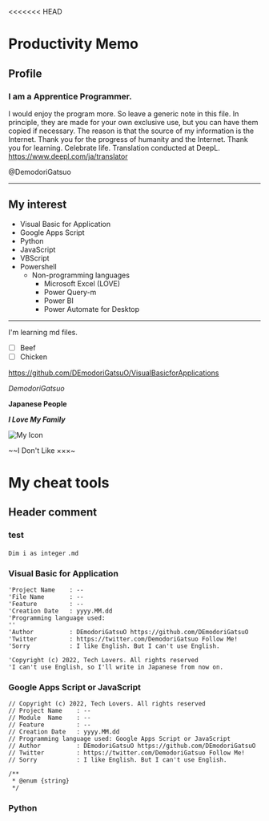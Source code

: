 <<<<<<< HEAD
# Productivity Memo
## Profile
### I am a Apprentice Programmer.
I would enjoy the program more.
So leave a generic note in this file.
In principle, they are made for your own exclusive use, but you can have them copied if necessary.
The reason is that the source of my information is the Internet.
Thank you for the progress of humanity and the Internet.
Thank you for learning. Celebrate life.
Translation conducted at DeepL. https://www.deepl.com/ja/translator

@DemodoriGatsuo
***
## My interest
* Visual Basic for Application
* Google Apps Script
* Python
* JavaScript
* VBScript
* Powershell
    * Non-programming languages
        * Microsoft Excel (LOVE)
        * Power Query-m
        * Power BI
        * Power Automate for Desktop
***
I'm learning md files.
- [ ] Beef
- [ ] Chicken

<https://github.com/DEmodoriGatsuO/VisualBasicforApplications>

*DemodoriGatsuo*

**Japanese People**

***I Love My Family***

![My Icon](https://twitter.com/DemodoriGatsuo/photo)

~~I Don't Like ×××~

# My cheat tools
## Header comment
### test
`Dim i as integer`
`.md`

### Visual Basic for Application

```html:VBA_Comment
'Project Name    : --
'File Name       : --
'Feature         : --
'Creation Date   : yyyy.MM.dd
'Programming language used:
'' 
'Author          : DEmodoriGatsuO https://github.com/DEmodoriGatsuO
'Twitter         : https://twitter.com/DemodoriGatsuo Follow Me!
'Sorry           : I like English. But I can't use English.

'Copyright (c) 2022, Tech Lovers. All rights reserved
'I can't use English, so I'll write in Japanese from now on.

```

### Google Apps Script or JavaScript

```html:GASorJS_Comment
// Copyright (c) 2022, Tech Lovers. All rights reserved
// Project Name    : --
// Module  Name    : --
// Feature         : --
// Creation Date   : yyyy.MM.dd
// Programming language used: Google Apps Script or JavaScript 
// Author          : DEmodoriGatsuO https://github.com/DEmodoriGatsuO
// Twitter         : https://twitter.com/DemodoriGatsuo Follow Me!
// Sorry           : I like English. But I can't use English.

/**
 * @enum {string}
 */
 ```

 ### Python
 
